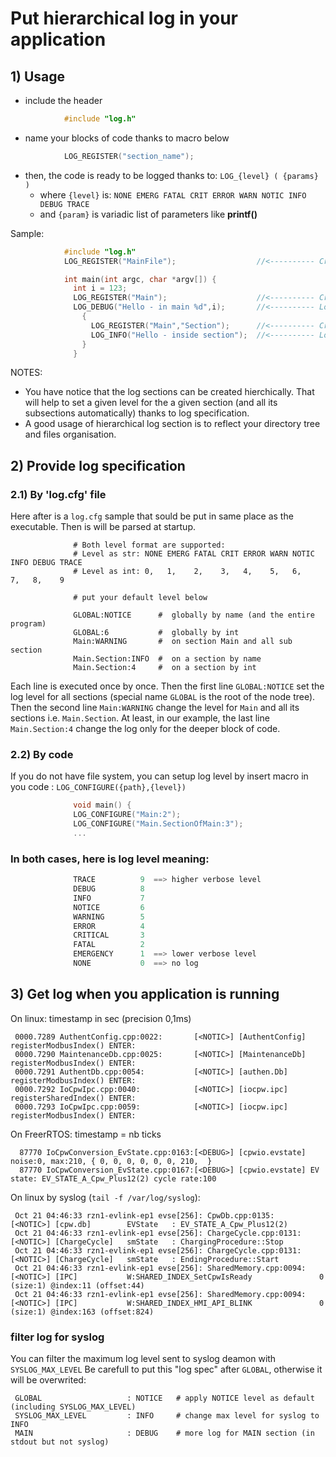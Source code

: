 # Put hierarchical log in your application

## 1) Usage
  * include the header

```C
            #include "log.h"
```

  * name your blocks of code thanks to macro below
```C
            LOG_REGISTER("section_name");
```

  * then, the code is ready to be logged thanks to: `LOG_{level} ( {params} )`
    * where `{level}` is: `NONE EMERG FATAL CRIT ERROR WARN NOTIC INFO DEBUG TRACE`
    * and `{param}` is variadic list of parameters like **printf()**

Sample:

```C
            #include "log.h"
            LOG_REGISTER("MainFile");                  //<---------- Create a category for the entire file

            int main(int argc, char *argv[]) {
              int i = 123;
              LOG_REGISTER("Main");                    //<---------- Create a sub category 'Main'
              LOG_DEBUG("Hello - in main %d",i);       //<---------- Log as DEBUG level
                {
                  LOG_REGISTER("Main","Section");      //<---------- Create a sub sub category 'SectionOfMain'
                  LOG_INFO("Hello - inside section");  //<---------- Log as INFO level
                }
              }
```

NOTES:
  - You have notice that the log sections can be created hierchically. That will help to set a given level for the a given section (and all its subsections automatically) thanks to log specification.
  - A good usage of hierarchical log section is to reflect your directory tree and files organisation.

##  2) Provide log specification
###   2.1) By 'log.cfg' file
Here after is a `log.cfg` sample that sould be put in same place as the executable. Then is will be parsed at startup.

```shell
              # Both level format are supported:
              # Level as str: NONE EMERG FATAL CRIT ERROR WARN NOTIC INFO DEBUG TRACE
              # Level as int: 0,   1,    2,    3,   4,    5,   6,    7,   8,    9

              # put your default level below

              GLOBAL:NOTICE      #  globally by name (and the entire program)
              GLOBAL:6           #  globally by int
              Main:WARNING       #  on section Main and all sub section
              Main.Section:INFO  #  on a section by name
              Main.Section:4     #  on a section by int
```
Each line is executed once by once. Then the first line `GLOBAL:NOTICE` set the log level for all sections (special name `GLOBAL` is the root of the node tree). Then the second line `Main:WARNING` change the level for `Main` and all its sections i.e. `Main.Section`. At least, in our example, the last line `Main.Section:4` change the log only for the deeper block of code.

###   2.2) By code
If you do not have file system, you can setup log level by insert macro in you code : `LOG_CONFIGURE({path},{level})`
```C
              void main() {
              LOG_CONFIGURE("Main:2");
              LOG_CONFIGURE("Main.SectionOfMain:3");
              ...
```

###   In both cases, here is log level meaning:
```C
              TRACE          9  ==> higher verbose level
              DEBUG          8
              INFO           7
              NOTICE         6
              WARNING        5
              ERROR          4
              CRITICAL       3
              FATAL          2
              EMERGENCY      1  ==> lower verbose level
              NONE           0  ==> no log
```

##  3) Get log when you application is running
On linux: timestamp in sec (precision 0,1ms)
```
 0000.7289 AuthentConfig.cpp:0022:       [<NOTIC>] [AuthentConfig] registerModbusIndex() ENTER:
 0000.7290 MaintenanceDb.cpp:0025:       [<NOTIC>] [MaintenanceDb] registerModbusIndex() ENTER:
 0000.7291 AuthentDb.cpp:0054:           [<NOTIC>] [authen.Db]     registerModbusIndex() ENTER:
 0000.7292 IoCpwIpc.cpp:0040:            [<NOTIC>] [iocpw.ipc]     registerSharedIndex() ENTER:
 0000.7293 IoCpwIpc.cpp:0059:            [<NOTIC>] [iocpw.ipc]     registerModbusIndex() ENTER:
```

On FreerRTOS: timestamp = nb ticks
```
  87770 IoCpwConversion_EvState.cpp:0163:[<DEBUG>] [cpwio.evstate] noise:0, max:210, { 0, 0, 0, 0, 0, 0, 210,  }
  87770 IoCpwConversion_EvState.cpp:0167:[<DEBUG>] [cpwio.evstate] EV state: EV_STATE_A_Cpw_Plus12(2) cycle rate:100
```

On linux by syslog (`tail -f /var/log/syslog`):
```
 Oct 21 04:46:33 rzn1-evlink-ep1 evse[256]: CpwDb.cpp:0135:               [<NOTIC>] [cpw.db]        EVState   : EV_STATE_A_Cpw_Plus12(2)
 Oct 21 04:46:33 rzn1-evlink-ep1 evse[256]: ChargeCycle.cpp:0131:         [<NOTIC>] [ChargeCycle]   smState   : ChargingProcedure::Stop
 Oct 21 04:46:33 rzn1-evlink-ep1 evse[256]: ChargeCycle.cpp:0131:         [<NOTIC>] [ChargeCycle]   smState   : EndingProcedure::Start
 Oct 21 04:46:33 rzn1-evlink-ep1 evse[256]: SharedMemory.cpp:0094:        [<NOTIC>] [IPC]           W:SHARED_INDEX_SetCpwIsReady               0 (size:1) @index:11 (offset:44)
 Oct 21 04:46:33 rzn1-evlink-ep1 evse[256]: SharedMemory.cpp:0094:        [<NOTIC>] [IPC]           W:SHARED_INDEX_HMI_API_BLINK               0 (size:1) @index:163 (offset:824)
```

###  filter log for syslog
You can filter the maximum log level sent to syslog deamon with `SYSLOG_MAX_LEVEL`
Be carefull to put this "log spec" after `GLOBAL`, otherwise it will be overwrited:
```shell
 GLOBAL                   : NOTICE   # apply NOTICE level as default (including SYSLOG_MAX_LEVEL)
 SYSLOG_MAX_LEVEL         : INFO     # change max level for syslog to INFO
 MAIN                     : DEBUG    # more log for MAIN section (in stdout but not syslog)
```

